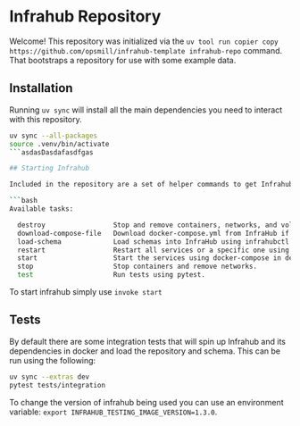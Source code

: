 # Infrahub Repository

Welcome! This repository was initialized via the `uv tool run copier copy https://github.com/opsmill/infrahub-template infrahub-repo` command. That bootstraps a repository for use with some example data.

## Installation

Running `uv sync` will install all the main dependencies you need to interact with this repository.

```bash
uv sync --all-packages
source .venv/bin/activate
```asdasDasdafasdfgas

## Starting Infrahub

Included in the repository are a set of helper commands to get Infrahub up and running using `invoke`.

```bash
Available tasks:

  destroy                 Stop and remove containers, networks, and volumes.
  download-compose-file   Download docker-compose.yml from InfraHub if missing or override is True.
  load-schema             Load schemas into InfraHub using infrahubctl.
  restart                 Restart all services or a specific one using docker-compose.
  start                   Start the services using docker-compose in detached mode.
  stop                    Stop containers and remove networks.
  test                    Run tests using pytest.
```

To start infrahub simply use `invoke start`

## Tests

By default there are some integration tests that will spin up Infrahub and its dependencies in docker and load the repository and schema. This can be run using the following:

```bash
uv sync --extras dev
pytest tests/integration
```

To change the version of infrahub being used you can use an environment variable: `export INFRAHUB_TESTING_IMAGE_VERSION=1.3.0`.
